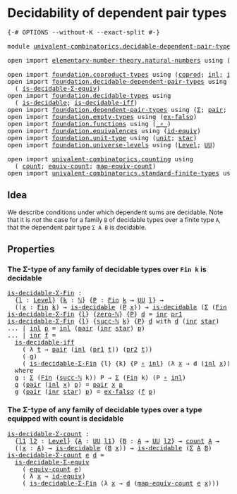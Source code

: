 # Decidability of dependent pair types

<pre class="Agda"><a id="49" class="Symbol">{-#</a> <a id="53" class="Keyword">OPTIONS</a> <a id="61" class="Pragma">--without-K</a> <a id="73" class="Pragma">--exact-split</a> <a id="87" class="Symbol">#-}</a>

<a id="92" class="Keyword">module</a> <a id="99" href="univalent-combinatorics.decidable-dependent-pair-types.html" class="Module">univalent-combinatorics.decidable-dependent-pair-types</a> <a id="154" class="Keyword">where</a>

<a id="161" class="Keyword">open</a> <a id="166" class="Keyword">import</a> <a id="173" href="elementary-number-theory.natural-numbers.html" class="Module">elementary-number-theory.natural-numbers</a> <a id="214" class="Keyword">using</a> <a id="220" class="Symbol">(</a><a id="221" href="elementary-number-theory.natural-numbers.html#1444" class="Datatype">ℕ</a><a id="222" class="Symbol">;</a> <a id="224" href="elementary-number-theory.natural-numbers.html#1465" class="InductiveConstructor">zero-ℕ</a><a id="230" class="Symbol">;</a> <a id="232" href="elementary-number-theory.natural-numbers.html#1478" class="InductiveConstructor">succ-ℕ</a><a id="238" class="Symbol">)</a>

<a id="241" class="Keyword">open</a> <a id="246" class="Keyword">import</a> <a id="253" href="foundation.coproduct-types.html" class="Module">foundation.coproduct-types</a> <a id="280" class="Keyword">using</a> <a id="286" class="Symbol">(</a><a id="287" href="foundation.coproduct-types.html#1168" class="Datatype">coprod</a><a id="293" class="Symbol">;</a> <a id="295" href="foundation.coproduct-types.html#1239" class="InductiveConstructor">inl</a><a id="298" class="Symbol">;</a> <a id="300" href="foundation.coproduct-types.html#1262" class="InductiveConstructor">inr</a><a id="303" class="Symbol">)</a>
<a id="305" class="Keyword">open</a> <a id="310" class="Keyword">import</a> <a id="317" href="foundation.decidable-dependent-pair-types.html" class="Module">foundation.decidable-dependent-pair-types</a> <a id="359" class="Keyword">using</a>
  <a id="367" class="Symbol">(</a> <a id="369" href="foundation.decidable-dependent-pair-types.html#1650" class="Function">is-decidable-Σ-equiv</a><a id="389" class="Symbol">)</a>
<a id="391" class="Keyword">open</a> <a id="396" class="Keyword">import</a> <a id="403" href="foundation.decidable-types.html" class="Module">foundation.decidable-types</a> <a id="430" class="Keyword">using</a>
  <a id="438" class="Symbol">(</a> <a id="440" href="foundation.decidable-types.html#1828" class="Function">is-decidable</a><a id="452" class="Symbol">;</a> <a id="454" href="foundation.decidable-types.html#5464" class="Function">is-decidable-iff</a><a id="470" class="Symbol">)</a>
<a id="472" class="Keyword">open</a> <a id="477" class="Keyword">import</a> <a id="484" href="foundation.dependent-pair-types.html" class="Module">foundation.dependent-pair-types</a> <a id="516" class="Keyword">using</a> <a id="522" class="Symbol">(</a><a id="523" href="foundation-core.dependent-pair-types.html#502" class="Record">Σ</a><a id="524" class="Symbol">;</a> <a id="526" href="foundation-core.dependent-pair-types.html#575" class="InductiveConstructor">pair</a><a id="530" class="Symbol">;</a> <a id="532" href="foundation-core.dependent-pair-types.html#592" class="Field">pr1</a><a id="535" class="Symbol">;</a> <a id="537" href="foundation-core.dependent-pair-types.html#604" class="Field">pr2</a><a id="540" class="Symbol">)</a>
<a id="542" class="Keyword">open</a> <a id="547" class="Keyword">import</a> <a id="554" href="foundation.empty-types.html" class="Module">foundation.empty-types</a> <a id="577" class="Keyword">using</a> <a id="583" class="Symbol">(</a><a id="584" href="foundation-core.empty-types.html#1147" class="Function">ex-falso</a><a id="592" class="Symbol">)</a>
<a id="594" class="Keyword">open</a> <a id="599" class="Keyword">import</a> <a id="606" href="foundation.functions.html" class="Module">foundation.functions</a> <a id="627" class="Keyword">using</a> <a id="633" class="Symbol">(</a><a id="634" href="foundation-core.functions.html#407" class="Function Operator">_∘_</a><a id="637" class="Symbol">)</a>
<a id="639" class="Keyword">open</a> <a id="644" class="Keyword">import</a> <a id="651" href="foundation.equivalences.html" class="Module">foundation.equivalences</a> <a id="675" class="Keyword">using</a> <a id="681" class="Symbol">(</a><a id="682" href="foundation-core.equivalences.html#2480" class="Function">id-equiv</a><a id="690" class="Symbol">)</a>
<a id="692" class="Keyword">open</a> <a id="697" class="Keyword">import</a> <a id="704" href="foundation.unit-type.html" class="Module">foundation.unit-type</a> <a id="725" class="Keyword">using</a> <a id="731" class="Symbol">(</a><a id="732" href="foundation.unit-type.html#975" class="Datatype">unit</a><a id="736" class="Symbol">;</a> <a id="738" href="foundation.unit-type.html#999" class="InductiveConstructor">star</a><a id="742" class="Symbol">)</a>
<a id="744" class="Keyword">open</a> <a id="749" class="Keyword">import</a> <a id="756" href="foundation.universe-levels.html" class="Module">foundation.universe-levels</a> <a id="783" class="Keyword">using</a> <a id="789" class="Symbol">(</a><a id="790" href="Agda.Primitive.html#597" class="Postulate">Level</a><a id="795" class="Symbol">;</a> <a id="797" href="foundation-core.universe-levels.html#222" class="Primitive">UU</a><a id="799" class="Symbol">)</a>

<a id="802" class="Keyword">open</a> <a id="807" class="Keyword">import</a> <a id="814" href="univalent-combinatorics.counting.html" class="Module">univalent-combinatorics.counting</a> <a id="847" class="Keyword">using</a>
  <a id="855" class="Symbol">(</a> <a id="857" href="univalent-combinatorics.counting.html#1746" class="Function">count</a><a id="862" class="Symbol">;</a> <a id="864" href="univalent-combinatorics.counting.html#1943" class="Function">equiv-count</a><a id="875" class="Symbol">;</a> <a id="877" href="univalent-combinatorics.counting.html#2017" class="Function">map-equiv-count</a><a id="892" class="Symbol">)</a>
<a id="894" class="Keyword">open</a> <a id="899" class="Keyword">import</a> <a id="906" href="univalent-combinatorics.standard-finite-types.html" class="Module">univalent-combinatorics.standard-finite-types</a> <a id="952" class="Keyword">using</a> <a id="958" class="Symbol">(</a><a id="959" href="univalent-combinatorics.standard-finite-types.html#2072" class="Function">Fin</a><a id="962" class="Symbol">)</a>
</pre>
## Idea

We describe conditions under which dependent sums are decidable. Note that it is _not_ the case for a family `B` of decidable types over a finite type `A`, that the dependent pair type `Σ A B` is decidable.

## Properties

### The Σ-type of any family of decidable types over `Fin k` is decidable

<pre class="Agda"><a id="is-decidable-Σ-Fin"></a><a id="1284" href="univalent-combinatorics.decidable-dependent-pair-types.html#1284" class="Function">is-decidable-Σ-Fin</a> <a id="1303" class="Symbol">:</a>
  <a id="1307" class="Symbol">{</a><a id="1308" href="univalent-combinatorics.decidable-dependent-pair-types.html#1308" class="Bound">l</a> <a id="1310" class="Symbol">:</a> <a id="1312" href="Agda.Primitive.html#597" class="Postulate">Level</a><a id="1317" class="Symbol">}</a> <a id="1319" class="Symbol">{</a><a id="1320" href="univalent-combinatorics.decidable-dependent-pair-types.html#1320" class="Bound">k</a> <a id="1322" class="Symbol">:</a> <a id="1324" href="elementary-number-theory.natural-numbers.html#1444" class="Datatype">ℕ</a><a id="1325" class="Symbol">}</a> <a id="1327" class="Symbol">{</a><a id="1328" href="univalent-combinatorics.decidable-dependent-pair-types.html#1328" class="Bound">P</a> <a id="1330" class="Symbol">:</a> <a id="1332" href="univalent-combinatorics.standard-finite-types.html#2072" class="Function">Fin</a> <a id="1336" href="univalent-combinatorics.decidable-dependent-pair-types.html#1320" class="Bound">k</a> <a id="1338" class="Symbol">→</a> <a id="1340" href="foundation-core.universe-levels.html#222" class="Primitive">UU</a> <a id="1343" href="univalent-combinatorics.decidable-dependent-pair-types.html#1308" class="Bound">l</a><a id="1344" class="Symbol">}</a> <a id="1346" class="Symbol">→</a>
  <a id="1350" class="Symbol">((</a><a id="1352" href="univalent-combinatorics.decidable-dependent-pair-types.html#1352" class="Bound">x</a> <a id="1354" class="Symbol">:</a> <a id="1356" href="univalent-combinatorics.standard-finite-types.html#2072" class="Function">Fin</a> <a id="1360" href="univalent-combinatorics.decidable-dependent-pair-types.html#1320" class="Bound">k</a><a id="1361" class="Symbol">)</a> <a id="1363" class="Symbol">→</a> <a id="1365" href="foundation.decidable-types.html#1828" class="Function">is-decidable</a> <a id="1378" class="Symbol">(</a><a id="1379" href="univalent-combinatorics.decidable-dependent-pair-types.html#1328" class="Bound">P</a> <a id="1381" href="univalent-combinatorics.decidable-dependent-pair-types.html#1352" class="Bound">x</a><a id="1382" class="Symbol">))</a> <a id="1385" class="Symbol">→</a> <a id="1387" href="foundation.decidable-types.html#1828" class="Function">is-decidable</a> <a id="1400" class="Symbol">(</a><a id="1401" href="foundation-core.dependent-pair-types.html#502" class="Record">Σ</a> <a id="1403" class="Symbol">(</a><a id="1404" href="univalent-combinatorics.standard-finite-types.html#2072" class="Function">Fin</a> <a id="1408" href="univalent-combinatorics.decidable-dependent-pair-types.html#1320" class="Bound">k</a><a id="1409" class="Symbol">)</a> <a id="1411" href="univalent-combinatorics.decidable-dependent-pair-types.html#1328" class="Bound">P</a><a id="1412" class="Symbol">)</a>
<a id="1414" href="univalent-combinatorics.decidable-dependent-pair-types.html#1284" class="Function">is-decidable-Σ-Fin</a> <a id="1433" class="Symbol">{</a><a id="1434" href="univalent-combinatorics.decidable-dependent-pair-types.html#1434" class="Bound">l</a><a id="1435" class="Symbol">}</a> <a id="1437" class="Symbol">{</a><a id="1438" href="elementary-number-theory.natural-numbers.html#1465" class="InductiveConstructor">zero-ℕ</a><a id="1444" class="Symbol">}</a> <a id="1446" class="Symbol">{</a><a id="1447" href="univalent-combinatorics.decidable-dependent-pair-types.html#1447" class="Bound">P</a><a id="1448" class="Symbol">}</a> <a id="1450" href="univalent-combinatorics.decidable-dependent-pair-types.html#1450" class="Bound">d</a> <a id="1452" class="Symbol">=</a> <a id="1454" href="foundation.coproduct-types.html#1262" class="InductiveConstructor">inr</a> <a id="1458" href="foundation-core.dependent-pair-types.html#592" class="Field">pr1</a>
<a id="1462" href="univalent-combinatorics.decidable-dependent-pair-types.html#1284" class="Function">is-decidable-Σ-Fin</a> <a id="1481" class="Symbol">{</a><a id="1482" href="univalent-combinatorics.decidable-dependent-pair-types.html#1482" class="Bound">l</a><a id="1483" class="Symbol">}</a> <a id="1485" class="Symbol">{</a><a id="1486" href="elementary-number-theory.natural-numbers.html#1478" class="InductiveConstructor">succ-ℕ</a> <a id="1493" href="univalent-combinatorics.decidable-dependent-pair-types.html#1493" class="Bound">k</a><a id="1494" class="Symbol">}</a> <a id="1496" class="Symbol">{</a><a id="1497" href="univalent-combinatorics.decidable-dependent-pair-types.html#1497" class="Bound">P</a><a id="1498" class="Symbol">}</a> <a id="1500" href="univalent-combinatorics.decidable-dependent-pair-types.html#1500" class="Bound">d</a> <a id="1502" class="Keyword">with</a> <a id="1507" href="univalent-combinatorics.decidable-dependent-pair-types.html#1500" class="Bound">d</a> <a id="1509" class="Symbol">(</a><a id="1510" href="foundation.coproduct-types.html#1262" class="InductiveConstructor">inr</a> <a id="1514" href="foundation.unit-type.html#999" class="InductiveConstructor">star</a><a id="1518" class="Symbol">)</a>
<a id="1520" class="Symbol">...</a> <a id="1524" class="Symbol">|</a> <a id="1526" href="foundation.coproduct-types.html#1239" class="InductiveConstructor">inl</a> <a id="1530" href="univalent-combinatorics.decidable-dependent-pair-types.html#1530" class="Bound">p</a> <a id="1532" class="Symbol">=</a> <a id="1534" href="foundation.coproduct-types.html#1239" class="InductiveConstructor">inl</a> <a id="1538" class="Symbol">(</a><a id="1539" href="foundation-core.dependent-pair-types.html#575" class="InductiveConstructor">pair</a> <a id="1544" class="Symbol">(</a><a id="1545" href="foundation.coproduct-types.html#1262" class="InductiveConstructor">inr</a> <a id="1549" href="foundation.unit-type.html#999" class="InductiveConstructor">star</a><a id="1553" class="Symbol">)</a> <a id="1555" href="univalent-combinatorics.decidable-dependent-pair-types.html#1530" class="Bound">p</a><a id="1556" class="Symbol">)</a>
<a id="1558" class="Symbol">...</a> <a id="1562" class="Symbol">|</a> <a id="1564" href="foundation.coproduct-types.html#1262" class="InductiveConstructor">inr</a> <a id="1568" href="univalent-combinatorics.decidable-dependent-pair-types.html#1568" class="Bound">f</a> <a id="1570" class="Symbol">=</a>
  <a id="1574" href="foundation.decidable-types.html#5464" class="Function">is-decidable-iff</a>
    <a id="1595" class="Symbol">(</a> <a id="1597" class="Symbol">λ</a> <a id="1599" href="univalent-combinatorics.decidable-dependent-pair-types.html#1599" class="Bound">t</a> <a id="1601" class="Symbol">→</a> <a id="1603" href="foundation-core.dependent-pair-types.html#575" class="InductiveConstructor">pair</a> <a id="1608" class="Symbol">(</a><a id="1609" href="foundation.coproduct-types.html#1239" class="InductiveConstructor">inl</a> <a id="1613" class="Symbol">(</a><a id="1614" href="foundation-core.dependent-pair-types.html#592" class="Field">pr1</a> <a id="1618" href="univalent-combinatorics.decidable-dependent-pair-types.html#1599" class="Bound">t</a><a id="1619" class="Symbol">))</a> <a id="1622" class="Symbol">(</a><a id="1623" href="foundation-core.dependent-pair-types.html#604" class="Field">pr2</a> <a id="1627" href="univalent-combinatorics.decidable-dependent-pair-types.html#1599" class="Bound">t</a><a id="1628" class="Symbol">))</a>
    <a id="1635" class="Symbol">(</a> <a id="1637" href="univalent-combinatorics.decidable-dependent-pair-types.html#1712" class="Function">g</a><a id="1638" class="Symbol">)</a>
    <a id="1644" class="Symbol">(</a> <a id="1646" href="univalent-combinatorics.decidable-dependent-pair-types.html#1284" class="Function">is-decidable-Σ-Fin</a> <a id="1665" class="Symbol">{</a><a id="1666" class="Bound">l</a><a id="1667" class="Symbol">}</a> <a id="1669" class="Symbol">{</a><a id="1670" class="Bound">k</a><a id="1671" class="Symbol">}</a> <a id="1673" class="Symbol">{</a><a id="1674" class="Bound">P</a> <a id="1676" href="foundation-core.functions.html#407" class="Function Operator">∘</a> <a id="1678" href="foundation.coproduct-types.html#1239" class="InductiveConstructor">inl</a><a id="1681" class="Symbol">}</a> <a id="1683" class="Symbol">(λ</a> <a id="1686" href="univalent-combinatorics.decidable-dependent-pair-types.html#1686" class="Bound">x</a> <a id="1688" class="Symbol">→</a> <a id="1690" class="Bound">d</a> <a id="1692" class="Symbol">(</a><a id="1693" href="foundation.coproduct-types.html#1239" class="InductiveConstructor">inl</a> <a id="1697" href="univalent-combinatorics.decidable-dependent-pair-types.html#1686" class="Bound">x</a><a id="1698" class="Symbol">)))</a>
  <a id="1704" class="Keyword">where</a>
  <a id="1712" href="univalent-combinatorics.decidable-dependent-pair-types.html#1712" class="Function">g</a> <a id="1714" class="Symbol">:</a> <a id="1716" href="foundation-core.dependent-pair-types.html#502" class="Record">Σ</a> <a id="1718" class="Symbol">(</a><a id="1719" href="univalent-combinatorics.standard-finite-types.html#2072" class="Function">Fin</a> <a id="1723" class="Symbol">(</a><a id="1724" href="elementary-number-theory.natural-numbers.html#1478" class="InductiveConstructor">succ-ℕ</a> <a id="1731" class="Bound">k</a><a id="1732" class="Symbol">))</a> <a id="1735" class="Bound">P</a> <a id="1737" class="Symbol">→</a> <a id="1739" href="foundation-core.dependent-pair-types.html#502" class="Record">Σ</a> <a id="1741" class="Symbol">(</a><a id="1742" href="univalent-combinatorics.standard-finite-types.html#2072" class="Function">Fin</a> <a id="1746" class="Bound">k</a><a id="1747" class="Symbol">)</a> <a id="1749" class="Symbol">(</a><a id="1750" class="Bound">P</a> <a id="1752" href="foundation-core.functions.html#407" class="Function Operator">∘</a> <a id="1754" href="foundation.coproduct-types.html#1239" class="InductiveConstructor">inl</a><a id="1757" class="Symbol">)</a>
  <a id="1761" href="univalent-combinatorics.decidable-dependent-pair-types.html#1712" class="Function">g</a> <a id="1763" class="Symbol">(</a><a id="1764" href="foundation-core.dependent-pair-types.html#575" class="InductiveConstructor">pair</a> <a id="1769" class="Symbol">(</a><a id="1770" href="foundation.coproduct-types.html#1239" class="InductiveConstructor">inl</a> <a id="1774" href="univalent-combinatorics.decidable-dependent-pair-types.html#1774" class="Bound">x</a><a id="1775" class="Symbol">)</a> <a id="1777" href="univalent-combinatorics.decidable-dependent-pair-types.html#1777" class="Bound">p</a><a id="1778" class="Symbol">)</a> <a id="1780" class="Symbol">=</a> <a id="1782" href="foundation-core.dependent-pair-types.html#575" class="InductiveConstructor">pair</a> <a id="1787" href="univalent-combinatorics.decidable-dependent-pair-types.html#1774" class="Bound">x</a> <a id="1789" href="univalent-combinatorics.decidable-dependent-pair-types.html#1777" class="Bound">p</a>
  <a id="1793" href="univalent-combinatorics.decidable-dependent-pair-types.html#1712" class="Function">g</a> <a id="1795" class="Symbol">(</a><a id="1796" href="foundation-core.dependent-pair-types.html#575" class="InductiveConstructor">pair</a> <a id="1801" class="Symbol">(</a><a id="1802" href="foundation.coproduct-types.html#1262" class="InductiveConstructor">inr</a> <a id="1806" href="foundation.unit-type.html#999" class="InductiveConstructor">star</a><a id="1810" class="Symbol">)</a> <a id="1812" href="univalent-combinatorics.decidable-dependent-pair-types.html#1812" class="Bound">p</a><a id="1813" class="Symbol">)</a> <a id="1815" class="Symbol">=</a> <a id="1817" href="foundation-core.empty-types.html#1147" class="Function">ex-falso</a> <a id="1826" class="Symbol">(</a><a id="1827" href="univalent-combinatorics.decidable-dependent-pair-types.html#1568" class="Bound">f</a> <a id="1829" href="univalent-combinatorics.decidable-dependent-pair-types.html#1812" class="Bound">p</a><a id="1830" class="Symbol">)</a>
</pre>
### The Σ-type of any family of decidable types over a type equipped with count is decidable

<pre class="Agda"><a id="is-decidable-Σ-count"></a><a id="1939" href="univalent-combinatorics.decidable-dependent-pair-types.html#1939" class="Function">is-decidable-Σ-count</a> <a id="1960" class="Symbol">:</a>
  <a id="1964" class="Symbol">{</a><a id="1965" href="univalent-combinatorics.decidable-dependent-pair-types.html#1965" class="Bound">l1</a> <a id="1968" href="univalent-combinatorics.decidable-dependent-pair-types.html#1968" class="Bound">l2</a> <a id="1971" class="Symbol">:</a> <a id="1973" href="Agda.Primitive.html#597" class="Postulate">Level</a><a id="1978" class="Symbol">}</a> <a id="1980" class="Symbol">{</a><a id="1981" href="univalent-combinatorics.decidable-dependent-pair-types.html#1981" class="Bound">A</a> <a id="1983" class="Symbol">:</a> <a id="1985" href="foundation-core.universe-levels.html#222" class="Primitive">UU</a> <a id="1988" href="univalent-combinatorics.decidable-dependent-pair-types.html#1965" class="Bound">l1</a><a id="1990" class="Symbol">}</a> <a id="1992" class="Symbol">{</a><a id="1993" href="univalent-combinatorics.decidable-dependent-pair-types.html#1993" class="Bound">B</a> <a id="1995" class="Symbol">:</a> <a id="1997" href="univalent-combinatorics.decidable-dependent-pair-types.html#1981" class="Bound">A</a> <a id="1999" class="Symbol">→</a> <a id="2001" href="foundation-core.universe-levels.html#222" class="Primitive">UU</a> <a id="2004" href="univalent-combinatorics.decidable-dependent-pair-types.html#1968" class="Bound">l2</a><a id="2006" class="Symbol">}</a> <a id="2008" class="Symbol">→</a> <a id="2010" href="univalent-combinatorics.counting.html#1746" class="Function">count</a> <a id="2016" href="univalent-combinatorics.decidable-dependent-pair-types.html#1981" class="Bound">A</a> <a id="2018" class="Symbol">→</a>
  <a id="2022" class="Symbol">((</a><a id="2024" href="univalent-combinatorics.decidable-dependent-pair-types.html#2024" class="Bound">x</a> <a id="2026" class="Symbol">:</a> <a id="2028" href="univalent-combinatorics.decidable-dependent-pair-types.html#1981" class="Bound">A</a><a id="2029" class="Symbol">)</a> <a id="2031" class="Symbol">→</a> <a id="2033" href="foundation.decidable-types.html#1828" class="Function">is-decidable</a> <a id="2046" class="Symbol">(</a><a id="2047" href="univalent-combinatorics.decidable-dependent-pair-types.html#1993" class="Bound">B</a> <a id="2049" href="univalent-combinatorics.decidable-dependent-pair-types.html#2024" class="Bound">x</a><a id="2050" class="Symbol">))</a> <a id="2053" class="Symbol">→</a> <a id="2055" href="foundation.decidable-types.html#1828" class="Function">is-decidable</a> <a id="2068" class="Symbol">(</a><a id="2069" href="foundation-core.dependent-pair-types.html#502" class="Record">Σ</a> <a id="2071" href="univalent-combinatorics.decidable-dependent-pair-types.html#1981" class="Bound">A</a> <a id="2073" href="univalent-combinatorics.decidable-dependent-pair-types.html#1993" class="Bound">B</a><a id="2074" class="Symbol">)</a>
<a id="2076" href="univalent-combinatorics.decidable-dependent-pair-types.html#1939" class="Function">is-decidable-Σ-count</a> <a id="2097" href="univalent-combinatorics.decidable-dependent-pair-types.html#2097" class="Bound">e</a> <a id="2099" href="univalent-combinatorics.decidable-dependent-pair-types.html#2099" class="Bound">d</a> <a id="2101" class="Symbol">=</a>
  <a id="2105" href="foundation.decidable-dependent-pair-types.html#1650" class="Function">is-decidable-Σ-equiv</a>
    <a id="2130" class="Symbol">(</a> <a id="2132" href="univalent-combinatorics.counting.html#1943" class="Function">equiv-count</a> <a id="2144" href="univalent-combinatorics.decidable-dependent-pair-types.html#2097" class="Bound">e</a><a id="2145" class="Symbol">)</a>
    <a id="2151" class="Symbol">(</a> <a id="2153" class="Symbol">λ</a> <a id="2155" href="univalent-combinatorics.decidable-dependent-pair-types.html#2155" class="Bound">x</a> <a id="2157" class="Symbol">→</a> <a id="2159" href="foundation-core.equivalences.html#2480" class="Function">id-equiv</a><a id="2167" class="Symbol">)</a>
    <a id="2173" class="Symbol">(</a> <a id="2175" href="univalent-combinatorics.decidable-dependent-pair-types.html#1284" class="Function">is-decidable-Σ-Fin</a> <a id="2194" class="Symbol">(λ</a> <a id="2197" href="univalent-combinatorics.decidable-dependent-pair-types.html#2197" class="Bound">x</a> <a id="2199" class="Symbol">→</a> <a id="2201" href="univalent-combinatorics.decidable-dependent-pair-types.html#2099" class="Bound">d</a> <a id="2203" class="Symbol">(</a><a id="2204" href="univalent-combinatorics.counting.html#2017" class="Function">map-equiv-count</a> <a id="2220" href="univalent-combinatorics.decidable-dependent-pair-types.html#2097" class="Bound">e</a> <a id="2222" href="univalent-combinatorics.decidable-dependent-pair-types.html#2197" class="Bound">x</a><a id="2223" class="Symbol">)))</a>
</pre>